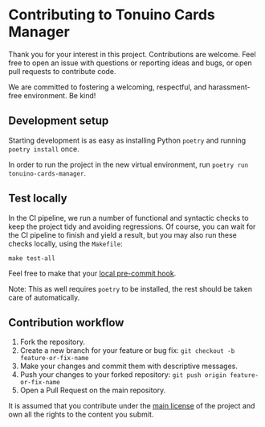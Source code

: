<!--
SPDX-FileCopyrightText: 2024 Max Mehl <https://mehl.mx>

SPDX-License-Identifier: GPL-3.0-only
-->

# Contributing to Tonuino Cards Manager

Thank you for your interest in this project. Contributions are welcome. Feel free to open an issue with questions or reporting ideas and bugs, or open pull requests to contribute code.

We are committed to fostering a welcoming, respectful, and harassment-free environment. Be kind!

## Development setup

Starting development is as easy as installing Python `poetry` and running `poetry install` once.

In order to run the project in the new virtual environment, run `poetry run tonuino-cards-manager`.

## Test locally

In the CI pipeline, we run a number of functional and syntactic checks to keep the project tidy and avoiding regressions. Of course, you can wait for the CI pipeline to finish and yield a result, but you may also run these checks locally, using the `Makefile`:

`make test-all`

Feel free to make that your [local pre-commit hook](https://git-scm.com/book/en/v2/Customizing-Git-Git-Hooks).

Note: This as well requires `poetry` to be installed, the rest should be taken care of automatically.


## Contribution workflow

1. Fork the repository.
2. Create a new branch for your feature or bug fix: `git checkout -b feature-or-fix-name`
3. Make your changes and commit them with descriptive messages.
4. Push your changes to your forked repository: `git push origin feature-or-fix-name`
5. Open a Pull Request on the main repository.

It is assumed that you contribute under the [main license](LICENSE) of the project and own all the rights to the content you submit.
